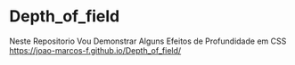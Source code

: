 # Depth_of_field
 Neste Repositorio Vou Demonstrar Alguns Efeitos de Profundidade em CSS
 <br>
 https://joao-marcos-f.github.io/Depth_of_field/
